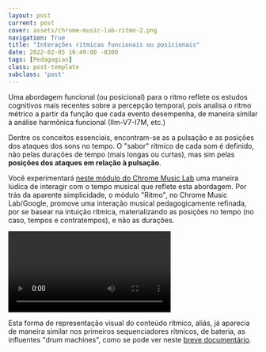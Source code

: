 ```yaml
---
layout: post
current: post
cover: assets/chrome-music-lab-ritmo-2.png
navigation: True
title: "Interações rítmicas funcionais ou posicionais"
date: 2022-02-05 16:49:00 -0300
tags: [Pedagogias]
class: post-template
subclass: 'post'
---
```


Uma abordagem funcional (ou posicional) para o ritmo reflete os estudos cognitivos mais recentes sobre a percepção temporal, pois analisa o ritmo métrico a partir da função que cada evento desempenha, de maneira similar à análise harmônica funcional (IIm-V7-I7M, etc.)

Dentre os conceitos essenciais, encontram-se as a pulsação e as posições dos ataques dos sons no tempo. O "sabor" rítmico de cada som é definido, não pelas durações de tempo (mais longas ou curtas), mas sim pelas **posições dos ataques em relação à pulsação**.

Você experimentará [neste módulo do Chrome Music Lab](https://musiclab.chromeexperiments.com/Rhythm) uma maneira lúdica de interagir com o tempo musical que reflete esta abordagem. Por trás da aparente simplicidade, o módulo "Ritmo", no Chrome Music Lab/Google, promove uma interação musical pedagogicamente refinada, por se basear na intuição rítmica, materializando as posições no tempo (no caso, tempos e contratempos), e não as durações.

<video width="65%" controls>
  <source src="assets/chrome-music-lab-ritmo.mov" type="video/mp4">
</video>

Esta forma de representação visual do conteúdo rítmico, aliás, já aparecia de maneira similar nos primeiros sequenciadores rítmicos, de bateria, as influentes "drum machines", como se pode ver neste [breve documentário](https://www.youtube.com/watch?v=4d89S-jOsfY).